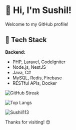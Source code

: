 # 👋 Hi, I'm Sushil!

Welcome to my GitHub profile!

## 🚀 Tech Stack

**Backend:**
- PHP, Laravel, CodeIgniter
- Node.js, NestJS
- Java, C#
- MySQL, Redis, Firebase
- RESTful APIs, Docker

<!-- GitHub Streak Stats -->
![GitHub Streak](https://github-readme-streak-stats.herokuapp.com/?user=Sushil113&theme=dark&hide_border=false)
<br>

<!-- Top Languages -->
![Top Langs](https://github-readme-stats.vercel.app/api/top-langs/?username=Sushil113&theme=dark&hide_border=false&include_all_commits=false&count_private=false&layout=compact)
<br>

<!-- Profile Views -->
<p align="left">
  <img src="https://komarev.com/ghpvc/?username=Sushil113&label=Profile%20views&color=0e75b6&style=flat" alt="Sushil113" />
</p>

Thanks for visiting! 😊

